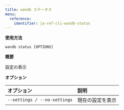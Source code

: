 ```yaml
---
title: wandb ステータス
menu:
  reference:
    identifier: ja-ref-cli-wandb-status
---
```


**使用方法**

`wandb status [OPTIONS]`

**概要**

設定の表示


**オプション**

| **オプション** | **説明** |
| :--- | :--- |
| `--settings / --no-settings` | 現在の設定を表示 |
